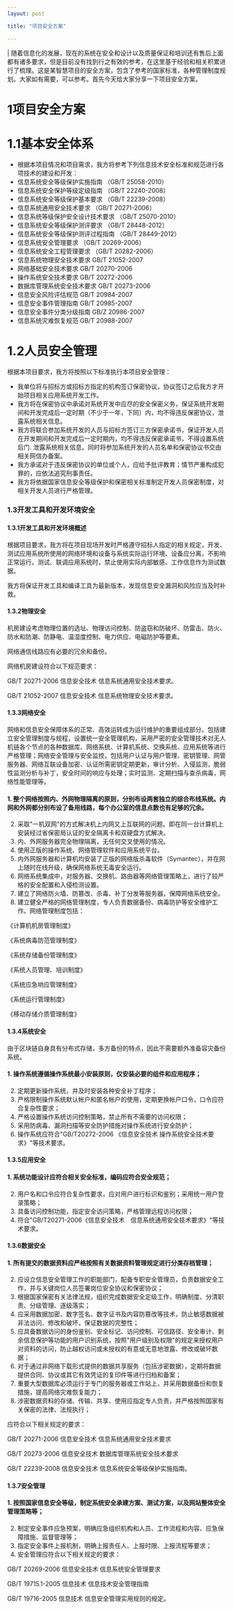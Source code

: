 ```yaml
---
layout: post

title: "项目安全方案"

---
```


| 随着信息化的发展，现在的系统在安全和设计以及质量保证和培训还有售后上面都有诸多要求，但是目前没有找到行之有效的参考，在这里基于经验和相关积累进行了梳理。这是某智慧项目的安全方案，包含了参考的国家标准，各种管理制度规划。大家如有需要，可以参考。首先今天给大家分享一下项目安全方案。

# 1项目安全方案
# 1.1基本安全体系

- 根据本项目情况和项目需求，我方将参考下列信息技术安全标准和规范进行各项技术的建设和开发：
- 信息系统安全等级保护实施指南 （GB/T 25058-2010）
- 信息系统安全保护等级定级指南 （GB/T 22240-2008）
- 信息系统安全等级保护基本要求 （GB/T 22239-2008） 
- 信息系统通用安全技术要求 （GB/T 20271-2006） 
- 信息系统等级保护安全设计技术要求 （GB/T 25070-2010）
- 信息系统安全等级保护测评要求 （GB/T 28448-2012）
- 信息系统安全等级保护测评过程指南 （GB/T 28449-2012）
- 信息系统安全管理要求 （GB/T 20269-2006）
- 信息系统安全工程管理要求 （GB/T 20282-2006） 
- 信息系统物理安全技术要求  GB/T 21052-2007
- 网络基础安全技术要求 GB/T 20270-2006
- 操作系统安全技术要求  GB/T 20272-2006
- 数据库管理系统安全技术要求  GB/T 20273-2006
- 信息安全风险评估规范  GB/T 20984-2007
- 信息安全事件管理指南  GB/T 20985-2007
- 信息安全事件分类分级指南  GB/Z 20986-2007
- 信息系统灾难恢复规范  GB/T 20988-2007

# 1.2人员安全管理
根据本项目要求，我方将按照以下标准执行本项目安全管理：
- 我单位将与招标方或招标方指定的机构签订保密协议，协议签订之后我方才开始项目相关应用系统开发工作。
- 我方将在保密协议中承诺对系统开发中应尽的安全保密义务，保证系统开发期间和开发完成后一定时期（不少于一年，下同）内，均不得违反保密协议，泄露系统相关信息。
- 我方将联合参加系统开发的人员与招标方签订三方保密承诺书，保证开发人员在开发期间和开发完成后一定时期内，均不得违反保密承诺书，不得设置系统后门. 泄露系统相关信息。同时将参加系统开发的人员名单和保密协议书交由相关网信办备案。
- 我方承诺对于违反保密协议的单位或个人，应给予批评教育；情节严重构成犯罪的，应依法追究刑事责任。
- 我方将依据国家信息安全等级保护和保密相关标准制定开发人员保密制度，对相关开发人员进行严格管理。

### 1.3开发工具和开发环境安全

#### 1.3.1开发工具和开发环境概述

根据项目要求，我方将在项目现场开发时严格遵守招标人指定的相关规定，开发、测试应用系统所使用的网络环境和设备与系统实际运行环境、设备应分离，不影响正常运行。测试、联调应用系统时，禁止使用实际内部敏感、工作信息作为测试数据。

我方将保证开发工具和编译工具为最新版本，发现信息安全漏洞和风险应当及时补救。

#### 1.3.2物理安全

机房建设考虑物理位置的选址、物理访问控制、防盗窃和防破坏、防雷击、防火、防水和防潮、防静电、温湿度控制、电力供应、电磁防护等要素。

网络通信线路应有必要的冗余和备份。

网络机房建设符合以下规范要求：

GB/T 20271-2006 信息安全技术 信息系统通用安全技术要求。

GB/T 21052-2007 信息安全技术 信息系统物理安全技术要求。

#### 1.3.3网络安全

网络和信息安全保障体系的正常、高效运转成为运行维护的重要组成部分。包括建立安全管理制度与规程，设置统一安全管理机构，采用严密的安全管理技术对无人机链各个节点的各种数据库、网络系统、计算机系统、交换系统、应用系统等进行严格管理；网络安全管理与安全监控，包括用户认证与用户管理、密钥管理、网管服务器、网络互联设备加密、认证所需密钥定期更新，审计分析、入侵监测，脆弱性监测分析与补丁，安全时间的响应与处理；实时监测、定期扫描与查杀病毒，网络性能管理等。

#### 1. 整个网络按照内、外网物理隔离的原则，分别布设两套独立的综合布线系统。内网和外网都分别布设了备用线路，每个办公室的信息点数也有足够的冗余。
2. 采取&quot;一机双网&quot;的方式解决机上内网又上互联网的问题。即在同一台计算机上安装经过省保密局认证的安全隔离卡和双硬盘方式解决。
3. 内、外网服务器完全物理隔离，无任何交叉使用的情况。
4. 使用正版的操作系统、网络管理软件和应用系统平台。
5. 内外网服务器和计算机均安装了正版的网络版杀毒软件（Symantec），并在网上随时在线升级，确保网络系统无毒安全运行。
6. 网络系统集成中，对服务器、交换机、路由器等网络管理策略上，进行了较严格的安全配置和入侵检测设置。
7. 建立了网络防火墙、防篡改、杀毒、补丁分发等服务器，保障网络系统安全。
8. 建立健全严格的网络管理制度，专人负责数据备份、病毒防护等安全维护工作。网络管理制度包括：

《计算机机房管理制度》

《系统病毒防范管理制度》

《系统存储备份管理制度》

《系统人员管理、培训制度》

《系统应急响应管理制度》

《系统运行管理制度》

《移动存储介质管理制度》

#### 1.3.4系统安全

由于区块链自身具有分布式存储，多方备份的特点，因此不需要额外准备容灾备份系统。

#### 1. 操作系统遵循操作系统最小安装原则，仅安装必要的组件和应用程序；
2. 定期更新操作系统，并及时安装各种安全补丁程序；
3. 严格限制操作系统默认帐户和匿名帐户的使用，定期更换帐户口令，口令应符合复杂性要求；
4. 严格设置操作系统访问控制策略，禁止所有不需要的访问权限；
5. 采用防病毒、漏洞扫描等安全防护措施对操作系统进行安全防护；
6. 操作系统应符合&quot;GB/T20272-2006 《信息安全技术 操作系统安全技术要求》&quot;等技术要求。

#### 1.3.5应用安全

#### 1. 系统功能设计应符合相关安全标准，编码应符合安全规范；
2. 用户名和口令应符合复杂性要求，应对用户进行标识和鉴别；采用统一用户登录策略；
3. 具备访问控制功能，指定安全访问策略，严格管理远程访问权限；
4. 符合&quot;GB/T20271-2006《信息安全技术　信息系统通用安全技术要求》&quot;等技术要求。

#### 1.3.6数据安全

#### 1. 所有提交的数据资料应严格按照有关数据资料管理规定进行分类存档管理；
2. 应设立信息安全管理工作的职能部门，配备专职安全管理员，负责数据安全工作，并与关键岗位人员签署岗位安全协议和保密协议；
3. 根据国家保密有关法律法规，组织完成数据安全定级工作，明确制度、分清职责、分级管理、逐级落实；
4. 应采用数据加密、数字签名、数字证书及内容防篡改等技术，防止敏感数据被非法访问、修改和破坏，保证数据的完整性；
5. 应具备数据访问的身份鉴别、安全标记、访问控制、可信路径、安全审计、剩余信息保护等功能的用户识别系统，按照&quot;用户级别及权限&quot;的规定来授权用户对资料的访问，防止越权访问或未授权的有意或无意地泄露、修改或破坏数据；
6. 对于通过非网络下载形式提供的数据共享服务（包括涉密数据），定期将数据提供合同、协议或其它有效凭证的复印件等进行归档和备案；
7. 重要大型数据库必须运行于专门的服务器或工作站上，并采用数据备份和恢复措施，提高网络灾难恢复能力；
8. 涉密数据资料的存储、传输、共享、使用应指定专人负责，并严格按照国家有关保密的法律、法规执行；

应符合以下相关规定的要求：

GB/T 20271-2006 信息安全技术 信息系统通用安全技术要求

GB/T 20273-2006 信息安全技术 数据库管理系统安全技术要求

GB/T 22239-2008 信息安全技术 信息系统安全等级保护实施指南。

#### 1.3.7安全管理

#### 1. 按照国家信息安全等级，制定系统安全承建方案、测试方案，以及网站整体安全管理策略等；
2. 制定安全事件应急预案，明确应急组织机构和人员、工作流程和内容、应急保障措施、监督管理等；
3. 指定安全事件上报机制，明确上报责任人、上报时限、上报流程等要求；
4. 安全管理应符合以下相关规定的要求：

GB/T 20269-2006 信息安全技术 信息系统安全管理要求

GB/T 19715.1-2005 信息技术 信息技术安全管理指南

GB/T 19716-2005 信息技术 信息安全管理实用规则的规定。